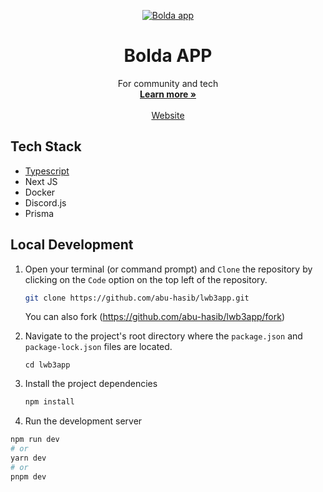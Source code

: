 
<p align="center">
   <a href="https://discord.com/api/oauth2/authorize?client_id=1157320465535225897&permissions=0&scope=bot%20applications.commands"><img alt="Bolda app" src="https://github.com/abu-hasib/lwb3app/assets/25585850/8e8030f9-7fa6-46d9-bae6-44d3db1eff2e"/></a>


   <h1 align="center">Bolda APP</h1>

  <p align="center">
    For community and tech
    <br />
    <a href="https://discord.com/api/oauth2/authorize?client_id=1157320465535225897&permissions=0&scope=bot%20applications.commands"><strong>Learn more »</strong></a>
    <br />
    <br />
    <a href="https://discord.com/api/oauth2/authorize?client_id=1157320465535225897&permissions=0&scope=bot%20applications.commands">Website</a>
  </p>

</p>

## Tech Stack
 * [Typescript](https://www.typescriptlang.org/)
 * Next JS
 * Docker
 * Discord.js
 * Prisma



## Local Development
1. Open your terminal (or command prompt) and `Clone` the repository by clicking on the `Code` option on the top left of the repository.
   
   ```sh
   git clone https://github.com/abu-hasib/lwb3app.git
   ```
   You can also fork (https://github.com/abu-hasib/lwb3app/fork)

2. Navigate to the project's root directory where the `package.json` and `package-lock.json` files are located.
   
   `cd lwb3app`
   
3. Install the project dependencies
   
   ```sh
   npm install
   ```
4. Run the development server
   
```bash
npm run dev
# or
yarn dev
# or
pnpm dev
```

